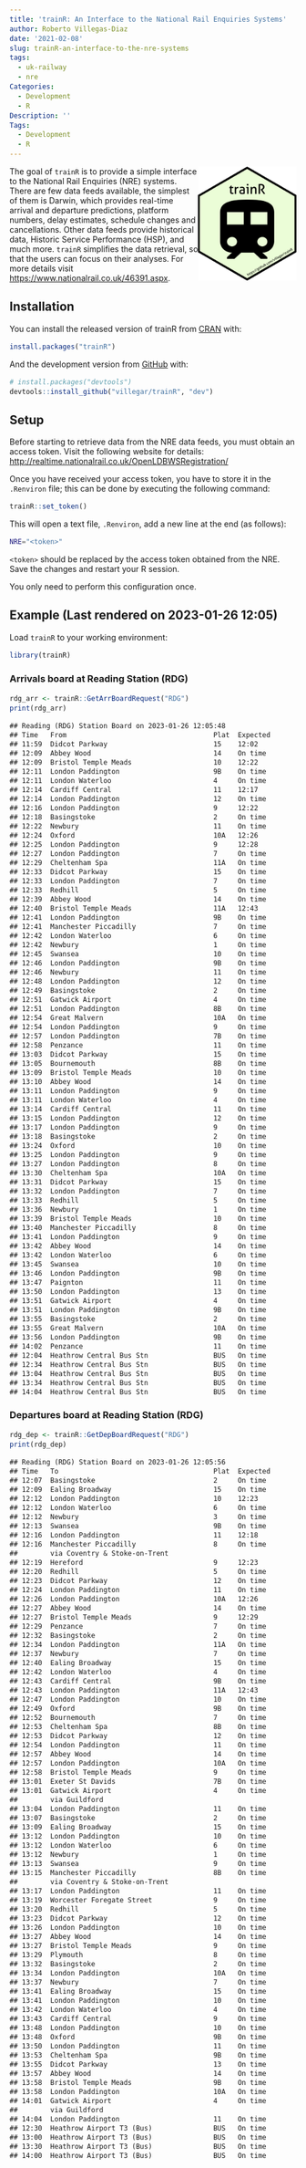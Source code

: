 ```yaml
---
title: 'trainR: An Interface to the National Rail Enquiries Systems'
author: Roberto Villegas-Diaz
date: '2021-02-08'
slug: trainR-an-interface-to-the-nre-systems
tags:
  - uk-railway
  - nre
Categories:
  - Development
  - R
Description: ''
Tags:
  - Development
  - R
---
```


<img src="https://raw.githubusercontent.com/villegar/trainR/main/inst/images/logo.png" alt="logo" align="right" height=200px/>

The goal of `trainR` is to provide a simple interface to the 
National Rail Enquiries (NRE) systems. There are few data feeds 
available, the simplest of them is Darwin, which provides real-time 
arrival and departure predictions, platform numbers, delay estimates, 
schedule changes and cancellations. Other data feeds provide historical 
data, Historic Service Performance (HSP), and much more. `trainR` 
simplifies the data retrieval, so that the users can focus on their 
analyses. For more details visit 
https://www.nationalrail.co.uk/46391.aspx.

## Installation

You can install the released version of trainR from [CRAN](https://CRAN.R-project.org) with:

``` r
install.packages("trainR")
```

And the development version from [GitHub](https://github.com/) with:

``` r
# install.packages("devtools")
devtools::install_github("villegar/trainR", "dev")
```

## Setup
Before starting to retrieve data from the NRE data feeds, you must obtain an access token. 
Visit the following website for details: http://realtime.nationalrail.co.uk/OpenLDBWSRegistration/

Once you have received your access token, you have to store it in the `.Renviron` file; this can be 
done by executing the following command:


```r
trainR::set_token()
```

This will open a text file, `.Renviron`, add a new line at the end (as follows):

```bash
NRE="<token>"
```

`<token>` should be replaced by the access token obtained from the NRE. Save the changes and restart 
your R session.

You only need to perform this configuration once.

## Example (Last rendered on 2023-01-26 12:05)

Load `trainR` to your working environment:

```r
library(trainR)
```

### Arrivals board at Reading Station (RDG)


```r
rdg_arr <- trainR::GetArrBoardRequest("RDG")
print(rdg_arr)
```

```
## Reading (RDG) Station Board on 2023-01-26 12:05:48
## Time   From                                    Plat  Expected
## 11:59  Didcot Parkway                          15    12:02
## 12:09  Abbey Wood                              14    On time
## 12:09  Bristol Temple Meads                    10    12:22
## 12:11  London Paddington                       9B    On time
## 12:11  London Waterloo                         4     On time
## 12:14  Cardiff Central                         11    12:17
## 12:14  London Paddington                       12    On time
## 12:16  London Paddington                       9     12:22
## 12:18  Basingstoke                             2     On time
## 12:22  Newbury                                 11    On time
## 12:24  Oxford                                  10A   12:26
## 12:25  London Paddington                       9     12:28
## 12:27  London Paddington                       7     On time
## 12:29  Cheltenham Spa                          11A   On time
## 12:33  Didcot Parkway                          15    On time
## 12:33  London Paddington                       7     On time
## 12:33  Redhill                                 5     On time
## 12:39  Abbey Wood                              14    On time
## 12:40  Bristol Temple Meads                    11A   12:43
## 12:41  London Paddington                       9B    On time
## 12:41  Manchester Piccadilly                   7     On time
## 12:42  London Waterloo                         6     On time
## 12:42  Newbury                                 1     On time
## 12:45  Swansea                                 10    On time
## 12:46  London Paddington                       9B    On time
## 12:46  Newbury                                 11    On time
## 12:48  London Paddington                       12    On time
## 12:49  Basingstoke                             2     On time
## 12:51  Gatwick Airport                         4     On time
## 12:51  London Paddington                       8B    On time
## 12:54  Great Malvern                           10A   On time
## 12:54  London Paddington                       9     On time
## 12:57  London Paddington                       7B    On time
## 12:58  Penzance                                11    On time
## 13:03  Didcot Parkway                          15    On time
## 13:05  Bournemouth                             8B    On time
## 13:09  Bristol Temple Meads                    10    On time
## 13:10  Abbey Wood                              14    On time
## 13:11  London Paddington                       9     On time
## 13:11  London Waterloo                         4     On time
## 13:14  Cardiff Central                         11    On time
## 13:15  London Paddington                       12    On time
## 13:17  London Paddington                       9     On time
## 13:18  Basingstoke                             2     On time
## 13:24  Oxford                                  10    On time
## 13:25  London Paddington                       9     On time
## 13:27  London Paddington                       8     On time
## 13:30  Cheltenham Spa                          10A   On time
## 13:31  Didcot Parkway                          15    On time
## 13:32  London Paddington                       7     On time
## 13:33  Redhill                                 5     On time
## 13:36  Newbury                                 1     On time
## 13:39  Bristol Temple Meads                    10    On time
## 13:40  Manchester Piccadilly                   8     On time
## 13:41  London Paddington                       9     On time
## 13:42  Abbey Wood                              14    On time
## 13:42  London Waterloo                         6     On time
## 13:45  Swansea                                 10    On time
## 13:46  London Paddington                       9B    On time
## 13:47  Paignton                                11    On time
## 13:50  London Paddington                       13    On time
## 13:51  Gatwick Airport                         4     On time
## 13:51  London Paddington                       9B    On time
## 13:55  Basingstoke                             2     On time
## 13:55  Great Malvern                           10A   On time
## 13:56  London Paddington                       9B    On time
## 14:02  Penzance                                11    On time
## 12:04  Heathrow Central Bus Stn                BUS   On time
## 12:34  Heathrow Central Bus Stn                BUS   On time
## 13:04  Heathrow Central Bus Stn                BUS   On time
## 13:34  Heathrow Central Bus Stn                BUS   On time
## 14:04  Heathrow Central Bus Stn                BUS   On time
```

### Departures board at Reading Station (RDG)


```r
rdg_dep <- trainR::GetDepBoardRequest("RDG")
print(rdg_dep)
```

```
## Reading (RDG) Station Board on 2023-01-26 12:05:56
## Time   To                                      Plat  Expected
## 12:07  Basingstoke                             2     On time
## 12:09  Ealing Broadway                         15    On time
## 12:12  London Paddington                       10    12:23
## 12:12  London Waterloo                         6     On time
## 12:12  Newbury                                 3     On time
## 12:13  Swansea                                 9B    On time
## 12:16  London Paddington                       11    12:18
## 12:16  Manchester Piccadilly                   8     On time
##        via Coventry & Stoke-on-Trent           
## 12:19  Hereford                                9     12:23
## 12:20  Redhill                                 5     On time
## 12:23  Didcot Parkway                          12    On time
## 12:24  London Paddington                       11    On time
## 12:26  London Paddington                       10A   12:26
## 12:27  Abbey Wood                              14    On time
## 12:27  Bristol Temple Meads                    9     12:29
## 12:29  Penzance                                7     On time
## 12:32  Basingstoke                             2     On time
## 12:34  London Paddington                       11A   On time
## 12:37  Newbury                                 7     On time
## 12:40  Ealing Broadway                         15    On time
## 12:42  London Waterloo                         4     On time
## 12:43  Cardiff Central                         9B    On time
## 12:43  London Paddington                       11A   12:43
## 12:47  London Paddington                       10    On time
## 12:49  Oxford                                  9B    On time
## 12:52  Bournemouth                             7     On time
## 12:53  Cheltenham Spa                          8B    On time
## 12:53  Didcot Parkway                          12    On time
## 12:54  London Paddington                       11    On time
## 12:57  Abbey Wood                              14    On time
## 12:57  London Paddington                       10A   On time
## 12:58  Bristol Temple Meads                    9     On time
## 13:01  Exeter St Davids                        7B    On time
## 13:01  Gatwick Airport                         4     On time
##        via Guildford                           
## 13:04  London Paddington                       11    On time
## 13:07  Basingstoke                             2     On time
## 13:09  Ealing Broadway                         15    On time
## 13:12  London Paddington                       10    On time
## 13:12  London Waterloo                         6     On time
## 13:12  Newbury                                 1     On time
## 13:13  Swansea                                 9     On time
## 13:15  Manchester Piccadilly                   8B    On time
##        via Coventry & Stoke-on-Trent           
## 13:17  London Paddington                       11    On time
## 13:19  Worcester Foregate Street               9     On time
## 13:20  Redhill                                 5     On time
## 13:23  Didcot Parkway                          12    On time
## 13:26  London Paddington                       10    On time
## 13:27  Abbey Wood                              14    On time
## 13:27  Bristol Temple Meads                    9     On time
## 13:29  Plymouth                                8     On time
## 13:32  Basingstoke                             2     On time
## 13:34  London Paddington                       10A   On time
## 13:37  Newbury                                 7     On time
## 13:41  Ealing Broadway                         15    On time
## 13:41  London Paddington                       10    On time
## 13:42  London Waterloo                         4     On time
## 13:43  Cardiff Central                         9     On time
## 13:48  London Paddington                       10    On time
## 13:48  Oxford                                  9B    On time
## 13:50  London Paddington                       11    On time
## 13:53  Cheltenham Spa                          9B    On time
## 13:55  Didcot Parkway                          13    On time
## 13:57  Abbey Wood                              14    On time
## 13:58  Bristol Temple Meads                    9B    On time
## 13:58  London Paddington                       10A   On time
## 14:01  Gatwick Airport                         4     On time
##        via Guildford                           
## 14:04  London Paddington                       11    On time
## 12:30  Heathrow Airport T3 (Bus)               BUS   On time
## 13:00  Heathrow Airport T3 (Bus)               BUS   On time
## 13:30  Heathrow Airport T3 (Bus)               BUS   On time
## 14:00  Heathrow Airport T3 (Bus)               BUS   On time
```
